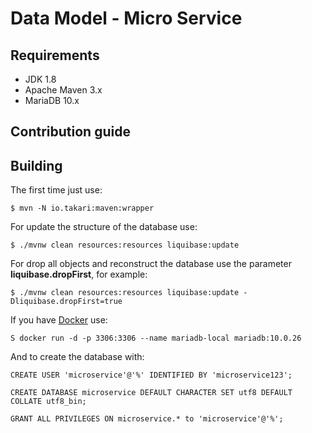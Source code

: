 # Data Model - Micro Service

## Requirements

- JDK 1.8
- Apache Maven 3.x
- MariaDB 10.x

## Contribution guide

## Building

The first time just use:

`$ mvn -N io.takari:maven:wrapper`

For update the structure of the database use:

`$ ./mvnw clean resources:resources liquibase:update`

For drop all objects and reconstruct the database use the parameter **liquibase.dropFirst**, for example:

`$ ./mvnw clean resources:resources liquibase:update -Dliquibase.dropFirst=true`

If you have [Docker](https://docker.io/) use:

`S docker run -d -p 3306:3306 --name mariadb-local mariadb:10.0.26`

And to create the database with:

`CREATE USER 'microservice'@'%' IDENTIFIED BY 'microservice123';`

`CREATE DATABASE microservice DEFAULT CHARACTER SET utf8 DEFAULT COLLATE utf8_bin;`

`GRANT ALL PRIVILEGES ON microservice.* to 'microservice'@'%';`

